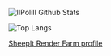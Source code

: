 ![IIPoliII Github Stats](https://github-readme-stats.vercel.app/api?username=IIPoliII&show_icons=true&theme=dark&count_private=true)

![Top Langs](https://github-readme-stats.vercel.app/api/top-langs/?username=IIPoliII&layout=compact&show_icons=true&theme=dark&count_private=true)

[SheepIt Render Farm profile](https://www.sheepit-renderfarm.com/user/Poli/profile)
